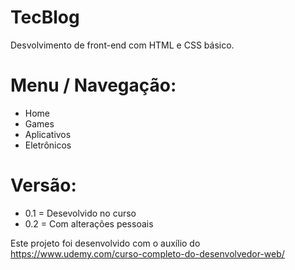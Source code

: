 # TecBlog
Desvolvimento de front-end com HTML e CSS básico.

# Menu / Navegação:
- Home 
- Games
- Aplicativos 
- Eletrônicos


# Versão: 
- 0.1 = Desevolvido no curso
- 0.2 = Com alterações pessoais 


Este projeto foi desenvolvido com o auxílio do https://www.udemy.com/curso-completo-do-desenvolvedor-web/

